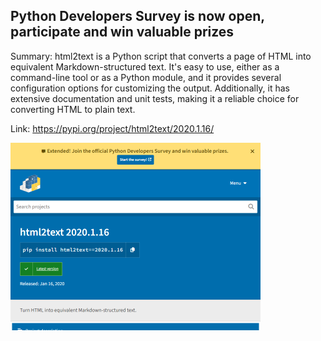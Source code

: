 ## Python Developers Survey is now open, participate and win valuable prizes
Summary: html2text is a Python script that converts a page of HTML into equivalent Markdown-structured text. It's easy to use, either as a command-line tool or as a Python module, and it provides several configuration options for customizing the output. Additionally, it has extensive documentation and unit tests, making it a reliable choice for converting HTML to plain text.

Link: https://pypi.org/project/html2text/2020.1.16/

<img src="/img/9e5cc1a0-0fd0-4d03-9982-5acd5e4d62c4.png" width="400" />
<br/><br/>
